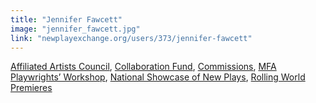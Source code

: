 ```yaml
---
title: "Jennifer Fawcett"
image: "jennifer_fawcett.jpg"
link: "newplayexchange.org/users/373/jennifer-fawcett"
---
```


[Affiliated Artists Council](/affiliated-artists/affiliated-artists-council), [Collaboration Fund](/affiliated-artists/collaboration-fund), [Commissions](/affiliated-artists/commissions), [MFA Playwrights’ Workshop](/affiliated-artists/mfa-playwrights-workshop), [National Showcase of New Plays](/affiliated-artists/national-showcase-of-new-plays), [Rolling World Premieres](/affiliated-artists/rolling-world-premieres)

